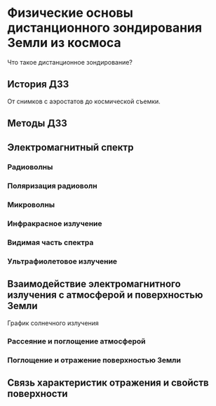 # Физические основы дистанционного зондирования Земли из космоса
Что такое дистанционное зондирование?
## История ДЗЗ
От снимков с аэростатов до космической съемки.
## Методы ДЗЗ

## Электромагнитный спектр

### Радиоволны

### Поляризация радиоволн

### Микроволны

### Инфракрасное излучение

### Видимая часть спектра

### Ультрафиолетовое излучение

## Взаимодействие электромагнитного излучения с атмосферой и поверхностью Земли
График солнечного излучения

### Рассеяние и поглощение атмосферой

### Поглощение и отражение поверхностью Земли

## Связь характеристик отражения и свойств поверхности


